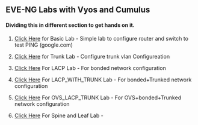 ## EVE-NG Labs with Vyos and Cumulus ###

#### Dividing this in different section to get hands on it.


  1) [Click Here](https://github.com/NileshChandekar/eve_labs/blob/master/labs/basic_lab_1/README.md) for Basic Lab - Simple lab to configure router and switch to test PING (google.com)

  2) [Click Here](https://github.com/NileshChandekar/eve_labs/blob/master/labs/trunked_vlan_lab_1/README.md) for Trunk Lab - Configure trunk vlan Configureation

  3) [Click Here](https://github.com/NileshChandekar/eve_labs/blob/master/labs/lacp_lab_vyos_cumulus/README.md) For LACP Lab - For bonded network configuration

  3) [Click Here](https://github.com/NileshChandekar/eve_labs/blob/master/labs/LACP_WITH_TRUNK/README.md) For LACP_WITH_TRUNK Lab - For bonded+Trunked network configuration

  4) [Click Here](https://github.com/NileshChandekar/eve_labs/blob/master/labs/OVS_LACP_TRUNK/README.md) For OVS_LACP_TRUNK Lab - For OVS+bonded+Trunked network configuration

  5) [Click Here](https://github.com/NileshChandekar/eve_labs/blob/master/labs/Spine_Leaf_OVS_LACP_TRUNK/README.md) For Spine and Leaf Lab -
